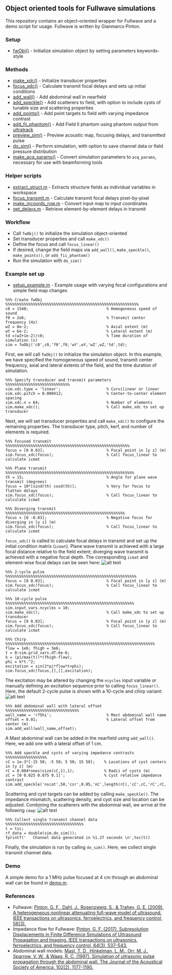 ## Object oriented tools for Fullwave simulations

This repository contains an object-oriented wrapper for Fullwave and a demo script for usage. Fullwave is written by Gianmarco Pinton.

### Setup
* [fwObj()](fwObj.m) - Initialize simulation object by setting parameters keywords-style

### Methods
* [make_xdc()](make_xdc.m) - Initialize transducer properties
* [focus_xdc()](focus_xdc.m) - Calculate transmit focal delays and sets up initial conditions
* [add_wall()](add_wall.m) - Add abdominal wall in nearfield
* [add_speckle()](add_speckle.m) - Add scatterers to field, with option to include cysts of tunable size and scattering properties
* [add_points()](add_points.m) - Add point targets to field with varying impedance contrast 
* [add_fii_phantom()](add_fii_phantom.m) - Add Field II phantom using phantom output from [ultratrack](https://github.com/mlp6/ultratrack)
* [preview_sim()](preview_sim.m) - Preview acoustic map, focusing delays, and transmitted pulse
* [do_sim()](do_sim.m) - Perform simulation, with option to save channel data or field pressure distribution
* [make_acq_params()](make_acq_params.m) - Convert simulation parameters to `acq_params`, necessary for use with beamforming tools

### Helper scripts
* [extract_struct.m](extract_struct.m) - Extracts structure fields as individual variables in workspace
* [focus_transmit.m](focus_transmit.m) - Calculate transmit focal delays pixel-by-pixel
* [make_incoords_row.m](make_incoords_row.m) - Convert input map to input coordinates
* [get_delays.m](get_delays.m) - Retrieve element-by-element delays in transmit

### Workflow
* Call `fwObj()` to initialize the simulation object-oriented
* Set transducer properties and call `make_xdc()`
* Define the focus and call `focus_linear()`
* If desired, change the field maps via `add_wall()`, `make_speckle()`, `make_points()`, or `add_fii_phantom()`
* Run the simulation with `do_sim()`

### Example set up
* [setup_example.m](setup_example.m) - Example usage with varying focal configurations and simple field map changes

```
%%% Create fwObj %%%%%%%%%%%%%%%%%%%%%%%%%%%%%%%%%%%%%%%%%%%%%%%%%%%%%%%%%%
c0 = 1540;                                  % Homogeneous speed of sound
f0 = 2e6;                                   % Transmit center frequency (Hz)
wZ = 8e-2;                                  % Axial extent (m)
wY = 6e-2;                                  % Lateral extent (m)
td =(wZ+1e-2)/c0;                           % Time duration of simulation (s)
sim = fwObj('c0',c0,'f0',f0,'wY',wY,'wZ',wZ,'td',td);
```
First, we will call `fwObj()` to initialize the simulation object. In this example, we have specified the homogeneous speed of sound, transmit center frequency, axial and lateral extents of the field, and the time duration of simulation.

```
%%% Specify transducer and transmit parameters %%%%%%%%%%%%%%%%%%%%%%%%%%%%
sim.xdc.type = 'linear';                    % Curvilinear or linear
sim.xdc.pitch = 0.000412;                   % Center-to-center element spacing
sim.xdc.n = 64;                             % Number of elements
sim.make_xdc();                             % Call make_xdc to set up transducer
```
Next, we will set transducer properties and call `make_xdc()` to configure the remaining properties. The transducer type, pitch, kerf, and number of elements is required.

```
%%% Focused transmit %%%%%%%%%%%%%%%%%%%%%%%%%%%%%%%%%%%%%%%%%%%%%%%%%%%%%%
focus = [0 0.03];                           % Focal point in [y z] (m)
sim.focus_xdc(focus);                       % Call focus_linear to calculate icmat

%%% Plane transmit %%%%%%%%%%%%%%%%%%%%%%%%%%%%%%%%%%%%%%%%%%%%%%%%%%%%%%%%
th = 15;                                    % Angle for plane wave transmit (degrees)
focus = 10*[sind(th) cosd(th)];             % Very far focus to flatten delays
sim.focus_xdc(focus);                       % Call focus_linear to calculate icmat

%%% Diverging transmit %%%%%%%%%%%%%%%%%%%%%%%%%%%%%%%%%%%%%%%%%%%%%%%%%%%%
focus = [0 -0.03];                          % Negative focus for diverging in [y z] (m)
sim.focus_xdc(focus);                       % Call focus_linear to calculate icmat
```
`focus_xdc()` is called to calculate focal delays in transmit and set up the initial condition matrix (`icmat`). Plane wave transmit is achieved with a large focal distance relative to the field extent; diverging wave transmit is achieved with a negative focal depth.
The corresponding `icmat` and element-wise focal delays can be seen here:
![alt text](transmit.png)

```
%%% 2-cycle pulse %%%%%%%%%%%%%%%%%%%%%%%%%%%%%%%%%%%%%%%%%%%%%%%%%%%%%%%%%
focus = [0 0.03];                           % Focal point in [y z] (m)
sim.focus_xdc(focus);                       % Call focus_linear to calculate icmat

%%% 10-cycle pulse %%%%%%%%%%%%%%%%%%%%%%%%%%%%%%%%%%%%%%%%%%%%%%%%%%%%%%%%
sim.input_vars.ncycles = 10;
sim.make_xdc();                             % Call make_xdc to set up transducer
focus = [0 0.03];                           % Focal point in [y z] (m)
sim.focus_xdc(focus);                       % Call focus_linear to calculate icmat

%%% Chirp %%%%%%%%%%%%%%%%%%%%%%%%%%%%%%%%%%%%%%%%%%%%%%%%%%%%%%%%%%%%%%%%%
flow = 1e6; fhigh = 3e6;
t = 0:sim.grid_vars.dT:6e-6; 
k = (pi/max(t))*(fhigh-flow);
phi = k*t.^2;
excitation = sin(2*pi*flow*t+phi);
sim.focus_xdc(focus,[],[],excitation); 
```
The excitation may be altered by changing the `ncycles` input variable or manually defining an excitation sequence prior to calling `focus_linear()`. Here, the default 2-cycle pulse is shown with a 10-cycle and chirp variant:
![alt text](excitation.png)

```
%%% Add abdominal wall with lateral offset %%%%%%%%%%%%%%%%%%%%%%%%%%%%%%%%
wall_name = 'r75hi';                        % Mast abdominal wall name
offset = 0.01;                              % Lateral offset from center (m)
sim.add_wall(wall_name,offset);
```
A Mast abdominal wall can be added in the nearfield using `add_wall()`. Here, we add one with a lateral offset of 1 cm.

```
%%% Add speckle and cysts of varying impedance contrasts %%%%%%%%%%%%%%%%%%
cC = 1e-3*[-15 50; -5 50; 5 50; 15 50];    % Locations of cyst centers in [y z] (m)
rC = 0.004*ones(size(cC,1),1);             % Radii of cysts (m)
zC = [0 0.025 0.075 0.1]';                 % Cyst relative impedance contrast
sim.add_speckle('nscat',50,'csr',0.05,'nC',length(rC),'cC',cC,'rC',rC,'zC',zC);
```
Scattering and cyst targets can be added by calling `make_speckle()`. The impedance mismatch, scattering density, and cyst size and location can be adjusted. Combining the scatterers with the abdominal wall, we arrive at the following `cmap`:
![alt text](maps.png)

```
%%% Collect single transmit channel data %%%%%%%%%%%%%%%%%%%%%%%%%%%%%%%%%%
t = tic;
rf_data = double(sim.do_sim());
fprintf('   Channel data generated in %1.2f seconds \n',toc(t))
```
Finally, the simulation is run by calling `do_sim()`. Here, we collect single transmit channel data.

### Demo
A simple demo for a 1 MHz pulse focused at 4 cm through an abdominal wall can be found in [demo.m](demo.m).

### References
* Fullwave: [Pinton, G. F., Dahl, J., Rosenzweig, S., & Trahey, G. E. (2009). A heterogeneous nonlinear attenuating full-wave model of ultrasound. IEEE transactions on ultrasonics, ferroelectrics, and frequency control, 56(3).](https://ieeexplore.ieee.org/abstract/document/4816057)
* Impedance flow for Fullwave: [Pinton, G. F. (2017). Subresolution Displacements in Finite Difference Simulations of Ultrasound Propagation and Imaging. IEEE transactions on ultrasonics, ferroelectrics, and frequency control, 64(3), 537-543.](https://ieeexplore.ieee.org/abstract/document/7781628)
* Abdominal wall models: [Mast, T. D., Hinkelman, L. M., Orr, M. J., Sparrow, V. W., & Waag, R. C. (1997). Simulation of ultrasonic pulse propagation through the abdominal wall. The Journal of the Acoustical Society of America, 102(2), 1177-1190.](https://asa.scitation.org/doi/abs/10.1121/1.421015)

